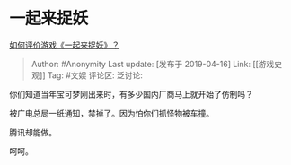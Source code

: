# 一起来捉妖
[如何评价游戏《一起来捉妖》？](https://www.zhihu.com/question/319669755/answer/652570642)

> Author: #Anonymity
> Last update: [发布于 2019-04-16]
> Link: [[游戏史观]]
> Tag: #文娱
> 评论区:
> 泛讨论:

你们知道当年宝可梦刚出来时，有多少国内厂商马上就开始了仿制吗？

被广电总局一纸通知，禁掉了。因为怕你们抓怪物被车撞。

腾讯却能做。

呵呵。
